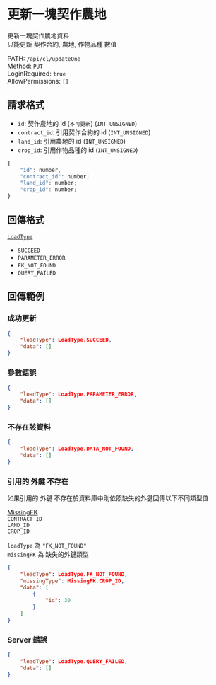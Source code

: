 # 更新一塊契作農地

更新一塊契作農地資料  
只能更新 契作合約, 農地, 作物品種 數值  

PATH: `/api/cl/updateOne`  
Method: `PUT`  
LoginRequired: `true`  
AllowPermissions: `[]`  


## 請求格式
* `id`: 契作農地的 id   (`不可更新`) (`INT_UNSIGNED`)
* `contract_id`: 引用契作合約的 id    (`INT_UNSIGNED`)
* `land_id`: 引用農地的 id            (`INT_UNSIGNED`)
* `crop_id`: 引用作物品種的 id        (`INT_UNSIGNED`)

```js
{
    "id": number,
    "contract_id": number;
    "land_id": number;
    "crop_id": number;
}
```


## 回傳格式
[`LoadType`](../../types.md#loadtype)  
* `SUCCEED`
* `PARAMETER_ERROR`
* `FK_NOT_FOUND`
* `QUERY_FAILED`


## 回傳範例
### 成功更新  
```json
{
    "loadType": LoadType.SUCCEED,
    "data": []
}
```

### 參數錯誤
```json
{
    "loadType": LoadType.PARAMETER_ERROR,
    "data": []
}
```

### 不存在該資料
```json
{
    "loadType": LoadType.DATA_NOT_FOUND,
    "data": []
}
```

### 引用的 外鍵 不存在  
如果引用的 外鍵 不存在於資料庫中則依照缺失的外鍵回傳以下不同類型值  

[MissingFK](../../types.md#missingfk)  
`CONTRACT_ID`  
`LAND_ID`  
`CROP_ID`  

`loadType` 為 `"FK_NOT_FOUND"`  
`missingFK` 為 缺失的外鍵類型  

```json
{
    "loadType": LoadType.FK_NOT_FOUND,
    "missingType": MissingFK.CROP_ID,
    "data": [
        {
            "id": 30 
        }
    ]
}
```

### Server 錯誤  
```json
{
    "loadType": LoadType.QUERY_FAILED,
    "data": []
}
```
